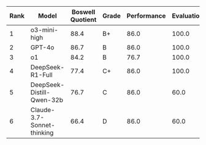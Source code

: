 | Rank | Model | Boswell Quotient | Grade | Performance | Evaluation | Efficiency |
|------|-------|-----------------|-------|------------|------------|------------|
| 1 | o3-mini-high | 88.4 | B+ | 86.0 | 100.0 | 77.1 |
| 2 | GPT-4o | 86.7 | B | 86.0 | 100.0 | 68.5 |
| 3 | o1 | 84.2 | B | 76.7 | 100.0 | 79.0 |
| 4 | DeepSeek-R1-Full | 77.4 | C+ | 86.0 | 100.0 | 21.7 |
| 5 | DeepSeek-Distill-Qwen-32b | 76.7 | C | 86.0 | 60.0 | 78.4 |
| 6 | Claude-3.7-Sonnet-thinking | 66.4 | D | 86.0 | 60.0 | 27.1 |